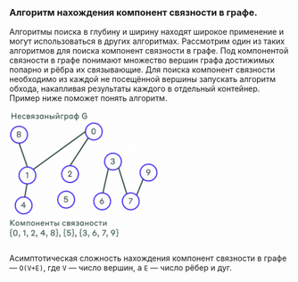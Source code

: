 ### Алгоритм нахождения компонент связности в графе.

Алгоритмы поиска в глубину и ширину находят широкое применение и могут использоваться в других алгоритмах. Рассмотрим один
из таких алгоритмов для поиска компонент связности в графе. Под компонентой связности в графе понимают множество вершин 
графа достижимых попарно и рёбра их связывающие. Для поиска компонент связности необходимо из каждой не посещённой вершины
запускать алгоритм обхода, накапливая результаты каждого в отдельный контейнер. Пример ниже поможет понять алгоритм.

![algosy_10_4_d79d964028_9947900ea3.gif](content%2Falgosy_10_4_d79d964028_9947900ea3.gif)

Асимптотическая сложность нахождения компонент связности в графе — `O(V+E)`, где `V` — число вершин, а `E` — число рёбер и дуг.